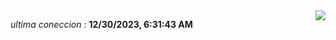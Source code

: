 <div style="display: flex; justify-content: space-between;">
 <p align="right"><i>ultima coneccion</i> : <b>12/30/2023, 6:31:43 AM</b></p> 
 <img src="https://img.shields.io/badge/GitHub%20Action%20Status-Online-brightgreen?style=flat&logo=githubactions&logoColor=%23ffffff&labelColor=%23181717&color=%232088FF" />
</div>

<!--START_SECTION:waka-->
<!--END_SECTION:waka-->
